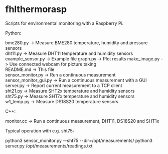 # fhlthermorasp

Scripts for environmental monitoring with a Raspberry Pi.  

Python:

bme280.py		-> Measure BME280 temperature, humidity and pressure sensors  
dht11.py		-> Measure DHT11 temperature and humidity sensors  
example_sensor.py	-> Example file
graph.py		-> Plot results
make_image.py		-> Use connected webcam for picture taking  
README.md		-> This file  
sensor_monitor.py	-> Run a continuous measurement  
sensor_monitor_gui.py	-> Run a continuous measurement with a GUI  
server.py		-> Report current measurement to a TCP client  
sht21.py		-> Measure SHT2x temperature and humidity sensors  
sht75.py		-> Measure SHT7x temperature and humidity sensors  
w1_temp.py		-> Measure DS18S20 temperature sensors  

C++:

monitor.cc		-> Run a continuous measurement, DHT11, DS18S20 and SHT1x


Typical operation with e.g. sht75:

python3 sensor_monitor.py --sht75 --dir=/opt/measurements/
python3 server.py /opt/measurements/readings.txt
